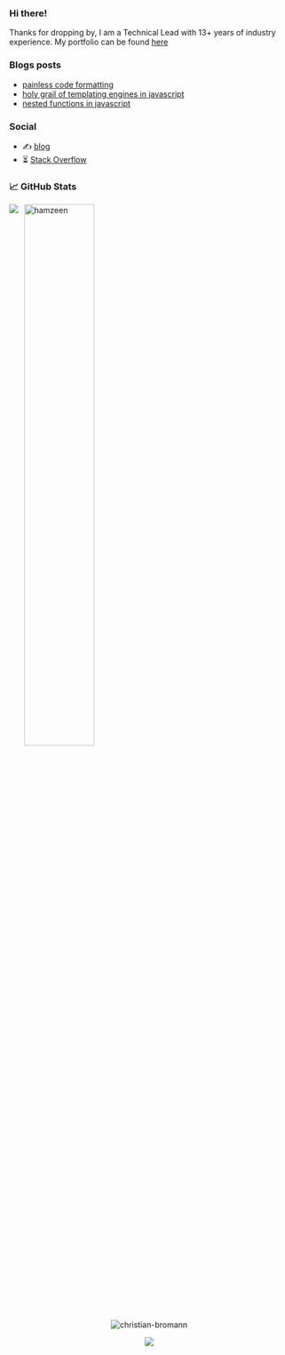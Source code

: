 ### Hi there!

Thanks for dropping by, I am a Technical Lead with 13+ years of industry experience. 
My portfolio can be found [here](http://hamzeen.github.io)

### Blogs posts
<!-- BLOG-POST-LIST:START -->
- [painless code formatting](https://hamzeen.medium.com/painless-code-formatting-18fe8bf45398)
- [holy grail of templating engines in javascript](https://hamzeen.medium.com/holy-grail-of-templating-engines-in-javascript-aaa1e76b6eb4)
- [nested functions in javascript](https://hamzeen.medium.com/nested-functions-in-javascript-957bfc97961c)
<!-- BLOG-POST-LIST:END -->

### Social

- ✍️ [blog](https://hamzeen.medium.com/)
- ⏳ [Stack Overflow](https://stackoverflow.com/users/4947422/hamzeen-hameem)

### &#x1f4c8; GitHub Stats

<p>
  <img align="left" src="https://github-readme-stats.vercel.app/api/top-langs/?username=hamzeen&hide=java,html,tex&title_color=ffffff&text_color=c9cacc&icon_color=2bbc8a&bg_color=1d1f21&langs_count=3" />
</p>

<p>
    &nbsp;
    <img align="center" src="https://github-readme-stats.vercel.app/api?username=hamzeen&show_icons=true&count_private=true" alt="hamzeen" width="50%"/>
</p>

### &nbsp;

<p align="center">
    <img align="center" src="https://komarev.com/ghpvc/?username=hamzeen" alt="christian-bromann" />
</p>

<p align="center">
    <a href="https://www.github.com/hamzeen" target="_blank" rel="noreferrer"><img
src="https://img.shields.io/github/followers/hamzeen?logo=github&style=for-the-badge&color=0891b2&labelColor=1c1917" /></a>
</p>
